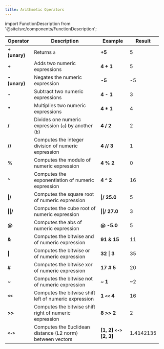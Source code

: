 ```yaml
---
title: Arithmetic Operators
---
```


import FunctionDescription from '@site/src/components/FunctionDescription';

<FunctionDescription description="Introduced or updated: v1.2.53"/>

| Operator              | Description                                               | Example                    | Result    |
| --------------------- | --------------------------------------------------------- | -------------------------- | --------- |
| **+ (unary)**         | Returns `a`                                               | **+5**                     | 5         |
| **+**                 | Adds two numeric expressions                              | **4 + 1**                  | 5         |
| **- (unary)**         | Negates the numeric expression                            | **-5**                     | -5        |
| **-**                 | Subtract two numeric expressions                          | **4 - 1**                  | 3         |
| **\***                | Multiplies two numeric expressions                        | **4 \* 1**                 | 4         |
| **/**                 | Divides one numeric expression (`a`) by another (`b`)     | **4 / 2**                  | 2         |
| **//**                | Computes the integer division of numeric expression       | **4 // 3**                 | 1         |
| **%**                 | Computes the modulo of numeric expression                 | **4 % 2**                  | 0         |
| **^**                 | Computes the exponentiation of numeric expression         | **4 ^ 2**                  | 16        |
| **&verbar;/**         | Computes the square root of numeric expression            | **&verbar;/ 25.0**         | 5         |
| **&verbar;&verbar;/** | Computes the cube root of numeric expression              | **&verbar;&verbar;/ 27.0** | 3         |
| **@**                 | Computes the abs of numeric expression                    | **@ -5.0**                 | 5         |
| **&**                 | Computes the bitwise and of numeric expression            | **91 & 15**                | 11        |
| **&verbar;**          | Computes the bitwise or of numeric expression             | **32 &verbar; 3**          | 35        |
| **#**                 | Computes the bitwise xor of numeric expression            | **17 # 5**                 | 20        |
| **~**                 | Computes the bitwise not of numeric expression            | **~ 1**                    | ~2        |
| **`<<`**              | Computes the bitwise shift left of numeric expression     | **1 `<<` 4**               | 16        |
| **>>**                | Computes the bitwise shift right of numeric expression    | **8 >> 2**                 | 2         |
| **`<->`**             | Computes the Euclidean distance (L2 norm) between vectors | **[1, 2] `<->` [2, 3]**    | 1.4142135 |
